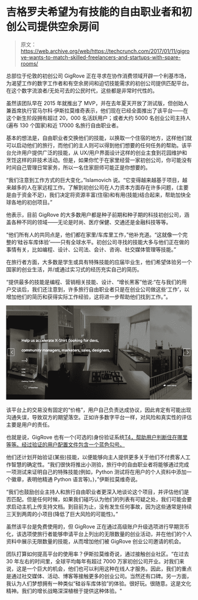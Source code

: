 # 吉格罗夫希望为有技能的自由职业者和初创公司提供空余房间 

> 原文：<https://web.archive.org/web/https://techcrunch.com/2017/01/11/gigrove-wants-to-match-skilled-freelancers-and-startups-with-spare-rooms/>

总部位于伦敦的初创公司 GigRove 正在寻求在协作消费领域开辟一个利基市场，为渴望工作的数字工作者和有空余房间和迫切技能需求的初创公司提供匹配平台。在这个数字流浪者/无处可去的公民时代，这些都是非常时代性的。

虽然该团队早在 2015 年就推出了 MVP，并在去年夏天开放了测试版，但创始人兼首席执行官马尔科·伊斯拉莫维奇表示，他们现在已经全面推出了该平台——在这个新生阶段拥有超过 20，000 名活跃用户；或者大约 5000 名创业公司主持人(遍布 130 个国家)和近 17000 名旅行自由职业者。

基本的想法是，自由职业者交换他们的技能，以换取一个住宿的地方，这样他们就可以启动他们的旅行，而他们的主人则可以得到他们想要的任何任务的帮助。该平台允许用户提供广泛的技能，从 UX/用户界面设计这样的创业主食到花园维护和烹饪这样的非技术活动。但是，如果你忙于在家里经营一家初创公司，你可能没有时间自己管理日常家务，所以一名住家厨师可能正是你想要的。

“我们注意到工作方式的巨大变化，”Islamovich 说。“它变得越来越基于项目，越来越多的人在家远程工作。了解到初创公司在人力资本方面存在许多问题，(主要是由于资金不足)，我们决定将资源丰富(住宿)和有用(技能)结合起来，帮助加快全球各地的初创项目。”

他表示，目前 GigRove 的大多数用户都是种子前期和种子期的科技初创公司，涵盖各种不同的领域——无论是时尚、医疗保健、交通还是金融科技等等。

“他们所有人的共同点是，他们都在家里/车库里工作，”他补充道。“这就像一个完整的‘硅谷车库体验’——只有全球水平。初创公司寻找的技能大多与他们正在做的事情有关，比如编程、设计、公司法、会计、咨询、社交媒体管理等技能。”

在旅行者方面，大多数是学生或具有特殊技能的应届毕业生，他们希望体验另一个国家的创业生活，并/或通过实习式的经历充实自己的简历。

“提供最多的技能是编程、营销相关技能、设计、“增长黑客”他说:“在与我们的用户交谈后，我们还注意到，许多旅行自由职业者只是在创业公司做这些‘工作’，以增加他们的简历和获得实际工作经验，这将进一步帮助他们找到工作。”。

[![gigrove](img/8585e3ef862fed3e6608c1a2f3842a60.png)](https://web.archive.org/web/20230131070328/https://techcrunch.com/2017/01/11/gigrove-wants-to-match-skilled-freelancers-and-startups-with-spare-rooms/screen-shot-2017-01-11-at-5-37-19-pm/)

该平台上的交易没有固定的“价格”，用户自己负责达成协议，因此肯定有可能出现沟通失误，导致双方的期望落空。正如许多数字平台一样，对风险和真实性的评估主要是用户的责任。

也就是说，GigRove 也有一个(可选的)身份验证系统[T4，帮助用户判断住在哪里等等。经过验证的用户配置文件包含一个蓝色勾号。](https://web.archive.org/web/20230131070328/https://gigrove.com/verify-profile-public/)

他们还计划开始验证(某些)技能，以便能够向主人提供更多关于他们不付费客人工作智慧的确定性。“我们很快将推出小测验，旅行中的自由职业者将能够通过完成一项测试来证明自己的特殊技能(例如，Python 测试将在用户的个人资料中添加一个徽章，表明他精通 Python 语言等)。)，”伊斯拉莫维奇说。

“我们也鼓励创业主持人和旅行自由职业者更深入地谈论这个项目，并评估他们是否匹配。但是任何时候，如果我们碰巧认为他们的列表有可疑之处，我们可能会要求启动主机上传支持文档。到目前为止，没有发生任何事故，因为这些通常是持续三天到两周的小项目(降低了巨大风险的可能性)。”

虽然该平台是免费使用的，但 GigRove 正在通过高级账户升级选项进行早期货币化，该选项使旅行者能够申请平台上列出的无限数量的创业活动，并在他们的个人资料中展示无限数量的技能，从而增加他们被 GigRove 创业公司邀请的机会。

团队打算如何提高平台的使用率？伊斯拉莫维奇说，通过接触创业社区。“在过去 30 年左右的时间里，全球平均每年有超过 7000 万家初创公司开业。对我们来说，这是一个巨大的机会，他们也可以利用这种在线人才服务。因此，我们的重点是通过社交媒体、活动、博客等接触更多的创业公司。当然还有口碑。另一方面，我认为人们梦想拥有一种类似“硅谷车库体验”的体验。很好玩。很随意。这是文化精神。我们的增长战略深深植根于提供这种体验。"